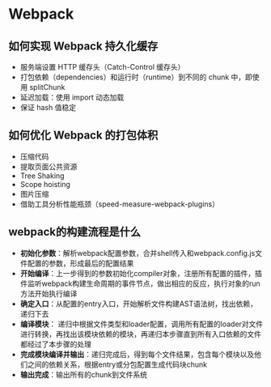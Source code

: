 # Webpack

## 如何实现 Webpack 持久化缓存

- 服务端设置 HTTP 缓存头（Catch-Control 缓存头）
- 打包依赖（dependencies）和运行时（runtime）到不同的 chunk 中，即使用 splitChunk
- 延迟加载：使用 import 动态加载
- 保证 hash 值稳定

## 如何优化 Webpack 的打包体积

- 压缩代码
- 提取页面公共资源
- Tree Shaking
- Scope hoisting
- 图片压缩
- 借助工具分析性能瓶颈（speed-measure-webpack-plugins）

## webpack的构建流程是什么

- **初始化参数**：解析webpack配置参数，合并shell传入和webpack.config.js文件配置的参数，形成最后的配置结果
- **开始编译**：上一步得到的参数初始化compiler对象，注册所有配置的插件，插件监听webpack构建生命周期的事件节点，做出相应的反应，执行对象的run方法开始执行编译
- **确定入口**：从配置的entry入口，开始解析文件构建AST语法树，找出依赖，递归下去
- **编译模块**： 递归中根据文件类型和loader配置，调用所有配置的loader对文件进行转换，再找出该模块依赖的模块，再递归本步骤直到所有入口依赖的文件都经过了本步骤的处理
- **完成模块编译并输出**：递归完成后，得到每个文件结果，包含每个模块以及他们之间的依赖关系，根据entry或分包配置生成代码块chunk
- **输出完成**：输出所有的chunk到文件系统